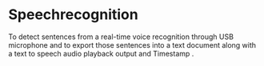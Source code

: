 # Speechrecognition
To detect sentences from a real-time voice recognition through USB microphone and to export those sentences into a text document  along with a text to speech audio playback output and Timestamp .
